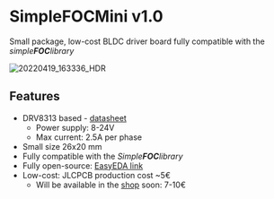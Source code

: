 # SimpleFOCMini v1.0
Small package, low-cost BLDC driver board fully compatible with the *simple**FOC**library*

![20220419_163336_HDR](https://user-images.githubusercontent.com/36178713/164240473-5abd7453-9d38-4f25-9195-378c39180054.jpg)


## Features
- DRV8313 based - [datasheet](https://www.ti.com/lit/ds/symlink/drv8313.pdf?ts=1650461862269&ref_url=https%253A%252F%252Fwww.google.com%252F)
  - Power supply: 8-24V
  - Max current: 2.5A per phase
- Small size 26x20 mm
- Fully compatible with the *Simple**FOC**library*
- Fully open-source: [EasyEDA link](https://easyeda.com/the.skuric/simplefocmini)
- Low-cost: JLCPCB production cost ~5€
  - Will be available in the [shop](www.simplefoc.com/shop) soon: 7-10€ 
